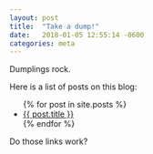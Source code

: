 ```yaml
---
layout: post
title:  "Take a dump!"
date:   2018-01-05 12:55:14 -0600
categories: meta
---
```

Dumplings rock.

Here is a list of posts on this blog:
<ul>
  {% for post in site.posts %}
    <li>
      <a href="{{ site.baseurl }}{{ post.url }}">{{ post.title }}</a>
    </li>
  {% endfor %}
</ul>

Do those links work?
